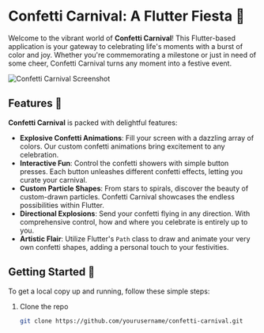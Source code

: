 # Confetti Carnival: A Flutter Fiesta 🎉

Welcome to the vibrant world of **Confetti Carnival**! This Flutter-based application is your gateway to celebrating life's moments with a burst of color and joy. Whether you're commemorating a milestone or just in need of some cheer, Confetti Carnival turns any moment into a festive event.

![Confetti Carnival Screenshot](link-to-screenshot.png)

## Features 🎈

**Confetti Carnival** is packed with delightful features:

- **Explosive Confetti Animations**: Fill your screen with a dazzling array of colors. Our custom confetti animations bring excitement to any celebration.
- **Interactive Fun**: Control the confetti showers with simple button presses. Each button unleashes different confetti effects, letting you curate your carnival.
- **Custom Particle Shapes**: From stars to spirals, discover the beauty of custom-drawn particles. Confetti Carnival showcases the endless possibilities within Flutter.
- **Directional Explosions**: Send your confetti flying in any direction. With comprehensive control, how and where you celebrate is entirely up to you.
- **Artistic Flair**: Utilize Flutter's `Path` class to draw and animate your very own confetti shapes, adding a personal touch to your festivities.

## Getting Started 🚀

To get a local copy up and running, follow these simple steps:

1. Clone the repo
   ```sh
   git clone https://github.com/yourusername/confetti-carnival.git
